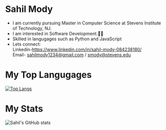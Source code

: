 # Sahil Mody
- I am currently pursuing Master in Computer Science at Stevens Institute of Technology, NJ. 
- I am interested in Software Development.:technologist:
- Skilled in langugages such as Python and JavaScript
- Lets connect:\
Linkedin-https://www.linkedin.com/in/sahil-mody-084238180/ \
Email- sahilmody1234@gmail.com / smody@stevens.edu

# My Top Langugages
[![Top Langs](https://github-readme-stats.vercel.app/api/top-langs/?username=sahil-1811&layout=compact&theme=radical)](https://github.com/sahil-1811/github-readme-stats)


# My Stats
![Sahil's GitHub stats](https://github-readme-stats.vercel.app/api?username=sahil-1811&show_icons=true&theme=radical)
